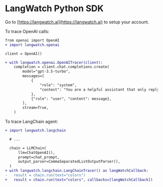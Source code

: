 # LangWatch Python SDK

Go to [https://langwatch.ai](https://langwatch.ai) to setup your account.

To trace OpenAI calls:

```diff
from openai import OpenAI
+ import langwatch.openai

client = OpenAI()

+ with langwatch.openai.OpenAITracer(client):
    completion = client.chat.completions.create(
        model="gpt-3.5-turbo",
        messages=[
            {
                "role": "system",
                "content": "You are a helpful assistant that only reply in short tweet-like responses, using lots of emojis.",
            },
            {"role": "user", "content": message},
        ],
        stream=True,
    )
```

To trace LangChain agent:

```diff
+ import langwatch.langchain

  # ...

  chain = LLMChain(
      llm=ChatOpenAI(),
      prompt=chat_prompt,
      output_parser=CommaSeparatedListOutputParser(),
  )
+ with langwatch.langchain.LangChainTracer() as langWatchCallback:
-   result = chain.run(text="colors")
+   result = chain.run(text="colors", callbacks=[langWatchCallback])
```